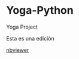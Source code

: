 # Yoga-Python
Yoga Project


Esta es una ediciòn

[nbviewer](https://nbviewer.jupyter.org/github/anmarphy/Yoga-Python/blob/master/Terms%20of%20interest%20%28Sep%201st%29.ipynb)
